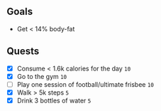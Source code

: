 ## Goals
- Get < 14% body-fat

## Quests
- [x] Consume < 1.6k calories for the day `10`
- [x] Go to the gym `10`
- [ ] Play one session of football/ultimate frisbee `10`
- [x] Walk > 5k steps `5`
- [x] Drink 3 bottles of water `5`